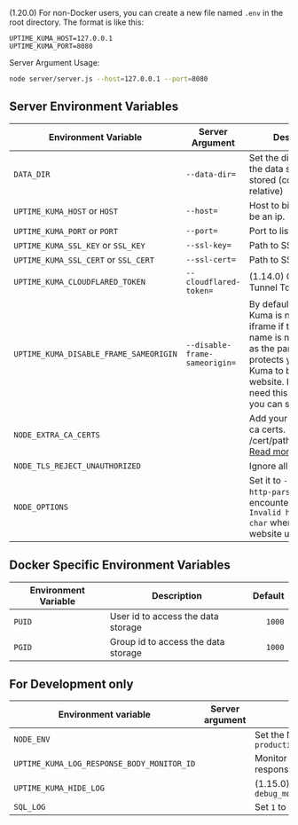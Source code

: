 (1.20.0) For non-Docker users, you can create a new file named `.env` in the root directory. The format is like this:

```.env
UPTIME_KUMA_HOST=127.0.0.1
UPTIME_KUMA_PORT=8080
```

Server Argument Usage:
```bash
node server/server.js --host=127.0.0.1 --port=8080
```

## Server Environment Variables

| Environment Variable                       | Server Argument            | Description                                                           |    Default |
| ------------------------------------------ | -------------------------- | --------------------------------------------------------------------- | ---------: |
| `DATA_DIR`                                 | `--data-dir=`                 | Set the directory where the data should be stored (could be relative) |  `./data/` |
| `UPTIME_KUMA_HOST` or `HOST`               | `--host=`                     | Host to bind to, could be an ip.                                      |       `::` |
| `UPTIME_KUMA_PORT` or `PORT`               | `--port=`                     | Port to listen to                                                     |     `3001` |
| `UPTIME_KUMA_SSL_KEY` or `SSL_KEY`         | `--ssl-key=`                  | Path to SSL key                                                       |            |
| `UPTIME_KUMA_SSL_CERT` or `SSL_CERT`       | `--ssl-cert=`                 | Path to SSL certificate                                               |            |
| `UPTIME_KUMA_CLOUDFLARED_TOKEN`        | `--cloudflared-token=`                 | (1.14.0) Cloudflare Tunnel Token                                              |            |
| `UPTIME_KUMA_DISABLE_FRAME_SAMEORIGIN`     | `--disable-frame-sameorigin=` | By default, Uptime Kuma is not allowed in iframe if the domain name is not the same as the parent. It protects your Uptime Kuma to be a phishing website. If you don't need this protection, you can set it to `true` | `false` |
| `NODE_EXTRA_CA_CERTS`        |                  | Add your self-signed ca certs. (e.g. /cert/path/CAcert.pem) [Read more](https://github.com/louislam/uptime-kuma/issues/1380)                                            |            |
| `NODE_TLS_REJECT_UNAUTHORIZED`        |                  | Ignore all TLS errors                                      |    `0`        |
| `NODE_OPTIONS` | | Set it to `--insecure-http-parser`, if you encountered error `Invalid header value char` when your website using WAF | |


## Docker Specific Environment Variables

| Environment Variable | Description                         | Default |
| -------------------- | ----------------------------------- | ------: |
| `PUID`               | User id to access the data storage  |  `1000` |
| `PGID`               | Group id to access the data storage |  `1000` |

## For Development only

| Environment variable                       | Server argument            | Description                                                           |    Default |
| ------------------------------------------ | -------------------------- | --------------------------------------------------------------------- | ---------: |
| `NODE_ENV`                                 |                            | Set the NodeJS environment flag. `development`, `production`                                       | production |
| `UPTIME_KUMA_LOG_RESPONSE_BODY_MONITOR_ID` |                            | Monitor ID - If provided, it will output the monitor's response to your console                              |            |
| `UPTIME_KUMA_HIDE_LOG` |                            | (1.15.0) Examples: `debug_monitor,info_monitor,debug_cert,warn_monitor`                              |            |
| `SQL_LOG` | | Set `1` to enable | | |
